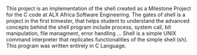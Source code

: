 This project is an implementation of the shell created as a Milestone Project for the C code at ALX Africa Software Engineering.
The gates of shell is a project in the first trimester, that helps student to understand the advanced concepts behind the shell program include process, system call, bit manipulation, file managment, error handling ...
Shell is a simple UNIX command interpreter that replicates functionalities of the simple shell (sh).
This program was written entirely in C Language.
